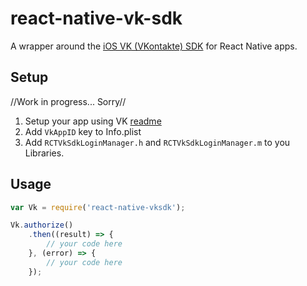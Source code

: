 # react-native-vk-sdk

A wrapper around the [iOS VK (VKontakte) SDK](https://github.com/VKCOM/vk-ios-sdk) for React Native apps.

## Setup

//Work in progress... Sorry//

1. Setup your app using VK [readme](https://github.com/VKCOM/vk-ios-sdk)
2. Add `VkAppID` key to Info.plist
3. Add `RCTVkSdkLoginManager.h` and `RCTVkSdkLoginManager.m` to you Libraries.

## Usage

```js
var Vk = require('react-native-vksdk');

Vk.authorize()
    .then((result) => {
        // your code here
    }, (error) => {
        // your code here
    });
    
```
